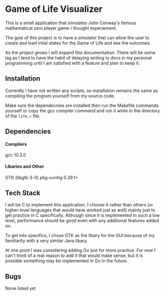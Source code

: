 # Game of Life Visualizer
This is a small application that simulates John Conway's famous mathematical zero player game / thought experiement.  

The goal of this project is to have a simulator that can allow the user to create and load intial states for the Game of Life and see the outcomes.  

As the project grows I will expand this documentation.  There will be some lag as I tend to have the habit of delaying writing to docs in my personal programming until I am satisfied with a feature and plan to keep it.

## Installation

Currently I have not written any scripts, so installation remains the same as compiling the program yourself from my source code.

Make sure the dependecnies are installed then run the Makefile commands yourself or copy the gcc compiler command and run it while in the directory of the `life.c` file.

## Dependencies

#### Compilers

gcc 10.3.0

#### Libaries and Other

GTK (libgtk-3-0)
pkg-config 0.29.1+

## Tech Stack

I will be C to implement this application.  I choose it rather than others (or higher-level languages that would have worked just as well) mainly just to get practice in C specifically.  Although since it is implemented in such a low level, performance should be good even with any additional features added on.

To get into specifics, I chose GTK as the libary for the GUI because of my familiarity with a very similar Java libary.  

At one point I was considering adding Go just for more practice.  For now I can't think of a real reason to add it that would make sense, but it is possible something may be implemented in Go in the future.

## Bugs

None listed yet

